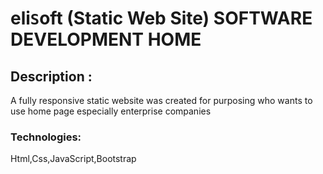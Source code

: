 
# eli`S`oft   (Static Web Site) SOFTWARE DEVELOPMENT HOME
## Description :
A fully responsive static website was created for purposing who wants to
use home page especially enterprise companies
### Technologies:
Html,Css,JavaScript,Bootstrap 

